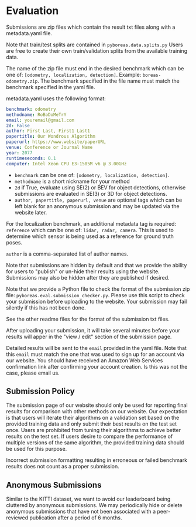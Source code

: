 # Evaluation

Submissions are zip files which contain the result txt files along with a metadata.yaml file.

Note that train/test splits are contained in `pyboreas.data.splits.py`
Users are free to create their own train/validation splits from the available training data.

The name of the zip file must end in the desired benchmark which can be one of: `[odometry, localization, detection]`. Example: `boreas-odometry.zip`. The benchmark specified in the file name must match the benchmark specified in the yaml file.

metadata.yaml uses the following format:

```YAML
benchmark: odometry
methodname: RoBoDoMeTrY
email: youremail@gmail.com
2d: False
author: First Last, First1 Last1
papertitle: Our Wondrous Algorithm
paperurl: https://www.website/paperURL
venue: Conference or Journal Name
year: 2077
runtimeseconds: 0.1
computer: Intel Xeon CPU E3-1505M v6 @ 3.00GHz
```

- `benchmark` can be one of: `[odometry, localization, detection]`.
- `methodname` is a short nickname for your method
- `2d` if True, evaluate using SE(2) or BEV for object detections, otherwise submissions are evaluated in SE(3) or 3D for object detections.
- `author, papertitle, paperurl, venue` are optional tags which can be left blank for an anonymous submission and may be updated via the website later.

For the localization benchmark, an additional metadata tag is required: `reference` which can be one of: `lidar, radar, camera`. This is used to determine which sensor is being used as a reference for ground truth poses.

`author` is a comma-separated list of author names.

Note that submissions are hidden by default and that we provide the ability for users to "publish" or un-hide their results using the website. Submissions may also be hidden after they are published if desired.

Note that we provide a Python file to check the format of the submission zip file: `pyboreas.eval.submission_checker.py`. Please use this script to check your submission before uploading to the website. Your submission may fail silently if this has not been done.

See the other readme files for the format of the submission txt files.

After uploading your submission, it will take several minutes before your results will apper in the "view / edit" section of the submission page.

Detailed results will be sent to the `email` provided in the yaml file. Note that this `email` must match the one that was used to sign up for an account via our website. You should have received an Amazon Web Services confirmation link after confirming your account creation. Is this was not the case, please email us.

## Submission Policy

The submission page of our website should only be used for reporting final results for comparison with other methods on our website. Our expectation is that users will iterate their algorithms on a validation set based on the provided training data and only submit their best results on the test set once. Users are prohibited from tuning their algorithms to achieve better results on the test set. If users desire to compare the performance of multiple versions of the same algorithm, the provided training data should be used for this purpose.

Incorrect submission formatting resulting in erroneous or failed benchmark results does not count as a proper submission.

## Anonymous Submissions

Similar to the KITTI dataset, we want to avoid our leaderboard being cluttered by anonymous submissions. We may periodically hide or delete anonymous submissions that have not been associated with a peer-reviewed publication after a period of 6 months.
